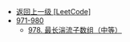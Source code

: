 - [返回上一级 [LeetCode]](LeetCode/)
- [971-980](LeetCode/971-980/)
  - [978. 最长湍流子数组（中等）](LeetCode/971-980/978.%20最长湍流子数组（中等）.md)
